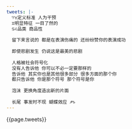 ```yaml
---
tweets: |-
  ♈︎♉︎定义标准 人为干预
  ♊︎明显特征 一目了然的
  ♋︎♌︎品类 商品性
  
  留下来言说的 都是在表演伤痛的 还纷纷赞你的表演成功
  
  即使悲剧发生 仍说这是最美的悲剧
  
  人格被社会符号化
  没有人告诉他 你可以不必一定要那样的
  告诉他 其实你也是其他很多部分 很多方面的那个你
  都只告诉他 你是那个符号 那个符号是你
  
  泡沫 更换角度造出新的片面
  
  长尾 事发时不现 蝴蝶效应 ♐︎♑︎
---
```

{{page.tweets}}
